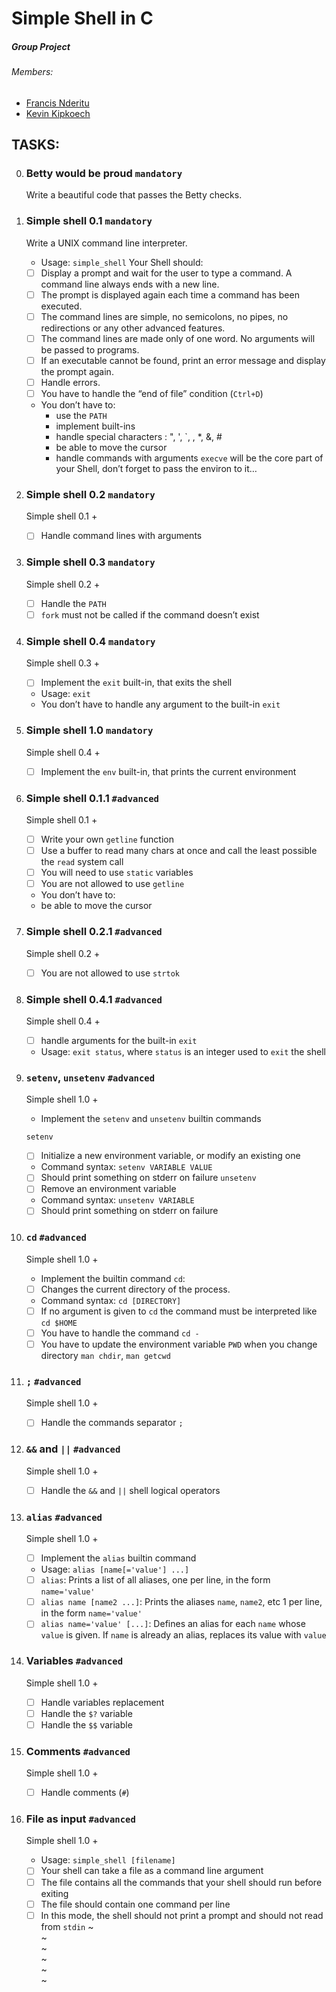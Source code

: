 # Simple Shell in C
##### Group Project
###### Members:
- [Francis Nderitu](https://github.com/Gus-Victrix "Visit github account")
- [Kevin Kipkoech](https://github.com/Kevin7744 "Visit github  account")

## TASKS:
0. ### **Betty would be proud**				`mandatory`
	Write a beautiful code that passes the Betty checks.

1. ### **Simple shell 0.1**					`mandatory`
	Write a UNIX command line interpreter.

	* Usage: `simple_shell`
	Your Shell should:

	* [ ] Display a prompt and wait for the user to type a command. A command line always ends with a new line.
	* [ ] The prompt is displayed again each time a command has been executed.
	* [ ] The command lines are simple, no semicolons, no pipes, no redirections or any other advanced features.
	* [ ] The command lines are made only of one word. No arguments will be passed to programs.
	* [ ] If an executable cannot be found, print an error message and display the prompt again.
	* [ ] Handle errors.
	* [ ] You have to handle the “end of file” condition (`Ctrl+D`)
	* You don’t have to:
		* use the `PATH`
		* implement built-ins
		* handle special characters : ", ', `, \, *, &, #
		* be able to move the cursor
		* handle commands with arguments
	`execve` will be the core part of your Shell, don’t forget to pass the environ to it…

2. ### **Simple shell 0.2**					`mandatory`
	Simple shell 0.1 +
	* [ ] Handle command lines with arguments

3. ### **Simple shell 0.3**					`mandatory`
	Simple shell 0.2 +
	* [ ] Handle the `PATH`
	* [ ] `fork` must not be called if the command doesn’t exist

4. ### **Simple shell 0.4**					`mandatory`
	Simple shell 0.3 +
	* [ ] Implement the `exit` built-in, that exits the shell
	* Usage: `exit`
	* You don’t have to handle any argument to the built-in `exit`

5. ### **Simple shell 1.0**					`mandatory`
	Simple shell 0.4 +
	* [ ] Implement the `env` built-in, that prints the current environment

6. ### **Simple shell 0.1.1**				`#advanced`
	Simple shell 0.1 +

	* [ ] Write your own `getline` function
	* [ ] Use a buffer to read many chars at once and call the least possible the `read` system call
	* [ ] You will need to use `static` variables
	* [ ] You are not allowed to use `getline`
	* You don’t have to:

	- be able to move the cursor

7. ### **Simple shell 0.2.1**				`#advanced`
	Simple shell 0.2 +

	* [ ] You are not allowed to use `strtok`
8. ### **Simple shell 0.4.1**				`#advanced`
	Simple shell 0.4 +

	* [ ] handle arguments for the built-in `exit`
	* Usage: `exit status`, where `status` is an integer used to `exit` the shell

9. ### **`setenv`, `unsetenv`**					`#advanced`
	Simple shell 1.0 +

	* Implement the `setenv` and `unsetenv` builtin commands

	`setenv`
	* [ ] Initialize a new environment variable, or modify an existing one
	* Command syntax: `setenv VARIABLE VALUE`
	* [ ] Should print something on stderr on failure
	`unsetenv`
	* [ ] Remove an environment variable
	* Command syntax: `unsetenv VARIABLE`
	* [ ] Should print something on stderr on failure

10. ### **`cd`**								`#advanced`
	Simple shell 1.0 +

	* Implement the builtin command `cd`:

	* [ ] Changes the current directory of the process.
	* Command syntax: `cd [DIRECTORY]`
	* [ ] If no argument is given to `cd` the command must be interpreted like `cd $HOME`
	* [ ] You have to handle the command `cd -`
	* [ ] You have to update the environment variable `PWD` when you change directory
	`man chdir`, `man getcwd`

11. ### **`;`**								`#advanced`
	Simple shell 1.0 +

	* [ ] Handle the commands separator `;`

12. ### **`&&` and `||`**						`#advanced`
	Simple shell 1.0 +

	* [ ] Handle the `&&` and `||` shell logical operators

13. ### **`alias`**							`#advanced`
	Simple shell 1.0 +

	* [ ] Implement the `alias` builtin command
	* Usage: `alias [name[='value'] ...]`
	* [ ] `alias`: Prints a list of all aliases, one per line, in the form `name='value'`
	* [ ] `alias name [name2 ...]`: Prints the aliases `name`, `name2`, etc 1 per line, in the form `name='value'`
	* [ ] `alias name='value' [...]`: Defines an alias for each `name` whose `value` is given. If `name` is already an alias, replaces its value with `value`

14. ### **Variables**						`#advanced`
	Simple shell 1.0 +

	* [ ] Handle variables replacement
	* [ ] Handle the `$?` variable
	* [ ] Handle the `$$` variable

15. ### **Comments**							`#advanced`
	Simple shell 1.0 +

	* [ ] Handle comments (`#`)

16. ### **File as input**					`#advanced`
	Simple shell 1.0 +

	* Usage: `simple_shell [filename]`
	* [ ] Your shell can take a file as a command line argument
	* [ ] The file contains all the commands that your shell should run before exiting
	* [ ] The file should contain one command per line
	* [ ] In this mode, the shell should not print a prompt and should not read from `stdin`
~                                                                                                              
~                                                                                                              
~                                                                                                              
~                                                                                                              
~                                                                                                              
~                                                          
